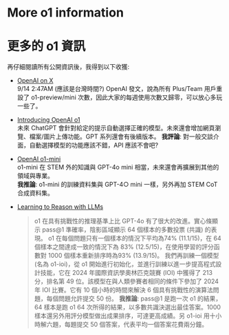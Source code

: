 # More o1 information
# 更多的 o1 資訊

再仔細閱讀所有公開資訊後，我得到以下收獲:

* [OpenAI on X](https://x.com/OpenAI/status/1834665203407241366)<br>
  9/14 2:47AM (應該是台灣時間?) OpenAI 發文，說為所有 Plus/Team 用戶重設了 o1-preview/mini 次數，因此大家的每週使用次數又歸零，可以放心多玩一些了。

* [Introducing OpenAI o1](https://openai.com/index/introducing-openai-o1-preview/)<br>
  未來 ChatGPT 會針對給定的提示自動選擇正確的模型。未來還會增加網頁瀏覽、檔案/圖片上傳功能。GPT 系列還會有後續版本。
  **我評論**: 對一般交談介面，自動選擇模型的功能應該不錯，API 應該不會吧?

* [OpenAI o1-mini](https://openai.com/index/openai-o1-mini-advancing-cost-efficient-reasoning/)<br>
  o1-mini 在 STEM 外的知識與 GPT-4o mini 相當，未來還會再擴展到其他的領域與專業。<br>
  **我推論**: o1-mini 的訓練資料集與 GPT-4○ mini 一樣，另外再加 STEM CoT 合成資料集。

* [Learning to Reason with LLMs](https://openai.com/index/learning-to-reason-with-llms/)<br>
  > o1 在具有挑戰性的推理基準上比 GPT-4o 有了很大的改進。實心條顯示 pass@1 準確率，陰影區域顯示 64 個樣本的多數投票 (共識) 的表現。
  > o1 在每個問題只有一個樣本的情況下平均為74% (11.1/15)，在 64 個樣本之間達成一致的情況下為 83% (12.5/15)，在使用學習的評分函數對 1000 個樣本重新排序時為93% (13.9/15)。
  > 我們再訓練一個模型 (名為 o1-ioi)，從 o1 開始進行初始化，並進行訓練以進一步提高程式設計技能，它在 2024 年國際資訊學奧林匹克競賽 (IOI) 中獲得了 213 分，排名第 49 位。該模型在與人類參賽者相同的條件下參加了 2024 年 IOI 比賽。它有 10 個小時的時間來解決 6 個具有挑戰性的演算法問題，每個問題允許提交 50 份。
  **我推論**: pass@1 是跑一次 o1 的結果，64 樣本是跑 o1 64 次所得的結果，以多數共識決選出最佳答案。1000 樣本還另外用評分模型做出成果排序，可達更高成績。另 o1-ioi 用十小時解六題，每題提交 50 個答案，代表平均一個答案花費兩分鐘。

